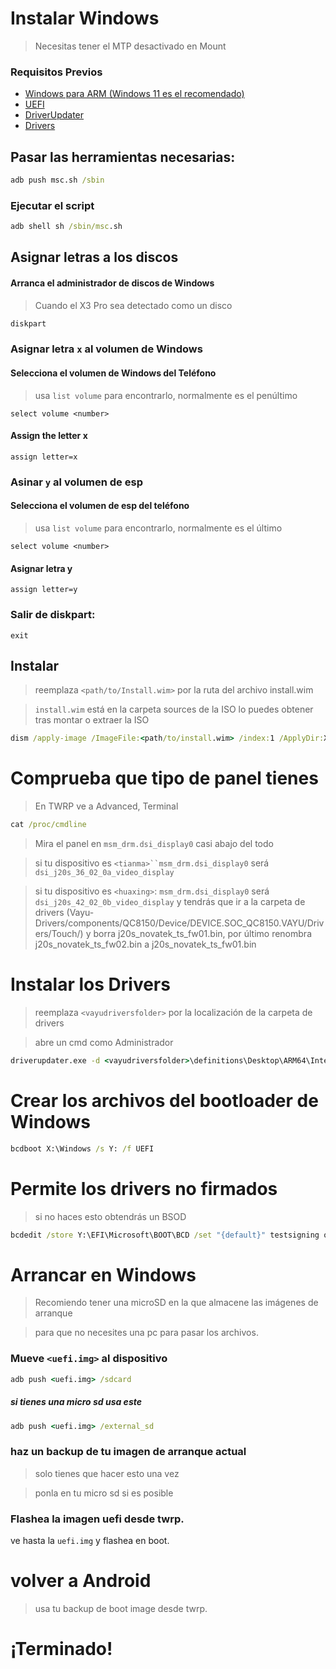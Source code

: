 # Instalar Windows
> Necesitas tener el  MTP desactivado en Mount

### Requisitos Previos

- [Windows para ARM (Windows 11 es el recomendado)](https://uupdump.net/)
- [UEFI](https://github.com/woa-vayu/edk2-msm/releases/latest)
- [DriverUpdater](https://github.com/WOA-Project/DriverUpdater/releases/latest)
- [Drivers](https://github.com/woa-vayu/Vayu-Drivers/releases/latest)

## Pasar las herramientas necesarias:
```cmd
adb push msc.sh /sbin
```

### Ejecutar el script

```cmd
adb shell sh /sbin/msc.sh
```

  

## Asignar letras a los discos
  

#### Arranca el administrador de discos de Windows

> Cuando el X3 Pro sea detectado como un disco

```cmd
diskpart
```


### Asignar letra `x` al volumen de Windows

#### Selecciona el volumen de Windows del Teléfono
> usa `list volume` para encontrarlo, normalmente es el penúltimo

```diskpart
select volume <number>
```

#### Assign the letter x
```diskpart
assign letter=x
```

### Asinar `y` al volumen de esp 

#### Selecciona el volumen de esp del teléfono
> usa `list volume` para encontrarlo, normalmente es el último

```diskpart
select volume <number>
```

#### Asignar letra y

```diskpart
assign letter=y
```

### Salir de diskpart:
```diskpart
exit
```

  
  

## Instalar

> reemplaza `<path/to/Install.wim>` por la ruta del archivo install.wim

> `install.wim` está en la carpeta sources de la ISO
> lo puedes obtener tras montar o extraer la ISO

```cmd
dism /apply-image /ImageFile:<path/to/install.wim> /index:1 /ApplyDir:X:\
```

  
  
  
  # Comprueba que tipo de panel tienes

> En TWRP ve a Advanced, Terminal

 ```cmd
 cat /proc/cmdline
```
> Mira el panel en `msm_drm.dsi_display0` casi abajo del todo

> si tu dispositivo es `<tianma>``msm_drm.dsi_display0` será `dsi_j20s_36_02_0a_video_display`

> si tu dispositivo es `<huaxing>`: `msm_drm.dsi_display0` será `dsi_j20s_42_02_0b_video_display` y tendrás que ir a la carpeta de drivers (Vayu-Drivers/components/QC8150/Device/DEVICE.SOC_QC8150.VAYU/Drivers/Touch/) y borra j20s_novatek_ts_fw01.bin, por último renombra j20s_novatek_ts_fw02.bin a j20s_novatek_ts_fw01.bin

# Instalar los Drivers

> reemplaza `<vayudriversfolder>` por la localización de la carpeta de drivers

> abre un cmd como Administrador

```cmd
driverupdater.exe -d <vayudriversfolder>\definitions\Desktop\ARM64\Internal\vayu.txt -r <vayudriversfolder> -p X:
```

  

# Crear los archivos del bootloader de Windows 

```cmd
bcdboot X:\Windows /s Y: /f UEFI
```

  
  

# Permite los drivers no firmados

> si no haces esto obtendrás un BSOD

```cmd
bcdedit /store Y:\EFI\Microsoft\BOOT\BCD /set "{default}" testsigning on
```

# Arrancar en Windows
> Recomiendo tener una microSD en la que almacene las imágenes de arranque

> para que no necesites una pc para pasar los archivos.

### Mueve `<uefi.img>` al dispositivo

```cmd
adb push <uefi.img> /sdcard
```

##### si tienes una micro sd usa este

```cmd
adb push <uefi.img> /external_sd
```


### haz un backup de tu imagen de arranque actual
> solo tienes que hacer esto una vez

> ponla en tu micro sd si es posible


### Flashea la imagen uefi desde twrp.
ve hasta la `uefi.img` y flashea en boot.

# volver a Android
> usa tu backup de boot image desde twrp.

# ¡Terminado!
